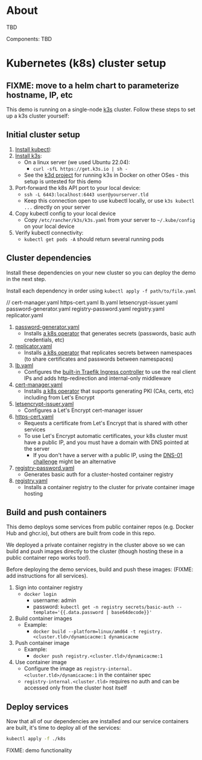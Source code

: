 # About

TBD

Components:
TBD


# Kubernetes (k8s) cluster setup

## FIXME: move to a helm chart to parameterize hostname, IP, etc

This demo is running on a single-node [k3s](https://k3s.io/) cluster. Follow these steps to set up a k3s cluster yourself:

## Initial cluster setup

1. [Install kubectl](https://kubernetes.io/docs/tasks/tools/#kubectl):
1. [Install k3s](https://docs.k3s.io/installation):
    - On a linux server (we used Ubuntu 22.04):
        - `curl -sfL https://get.k3s.io | sh -`
    - See the [k3d project](https://k3d.io/stable/) for running k3s in Docker on other OSes - this setup is untested for this demo
1.  Port-forward the k8s API port to your local device:
    - `ssh -L 6443:localhost:6443 user@yourserver.tld`
    - Keep this connection open to use kubectl locally, or use `k3s kubectl ...` directly on your server
1. Copy kubectl config to your local device
    - Copy `/etc/rancher/k3s/k3s.yaml` from your server to `~/.kube/config` on your local device
1. Verify kubectl connectivity:
    - `kubectl get pods -A` should return several running pods

## Cluster dependencies

Install these dependencies on your new cluster so you can deploy the demo in the next step.

Install each dependency in order using `kubectl apply -f path/to/file.yaml`

// cert-manager.yaml       https-cert.yaml         lb.yaml                 letsencrypt-issuer.yaml password-generator.yaml registry-password.yaml  registry.yaml           replicator.yaml
1. [password-generator.yaml](./k8s/cluster/password-generator.yaml)
    - Installs [a k8s operator](https://github.com/mittwald/kubernetes-secret-generator) that generates secrets (passwords, basic auth credentials, etc)
1. [replicator.yaml](./k8s/cluster/replicatoryaml)
    - Installs [a k8s operator](https://github.com/mittwald/kubernetes-replicator) that replicates secrets between namespaces (to share certificates and passwords between namespaces)
1. [lb.yaml](./k8s/cluster/lb.yaml)
    - Configures the [built-in Traefik Ingress controller](https://docs.k3s.io/networking/networking-services#traefik-ingress-controller) to use the real client IPs and adds http-redirection and internal-only middleware
1. [cert-manager.yaml](./k8s/cluster/cert-manager.yaml)
    - Installs [a k8s operator](https://cert-manager.io/) that supports generating PKI (CAs, certs, etc) including from Let's Encrypt
1. [letsencrypt-issuer.yaml](./k8s/cluster/letsencrypt-issuer.yaml)
    - Configures a Let's Encrypt cert-manager issuer
1. [https-cert.yaml](./k8s/cluster/https-cert.yaml)
    - Requests a certificate from Let's Encrypt that is shared with other services
    - To use Let's Encrypt automatic certificates, your k8s cluster must have a public IP, and you must have a domain with DNS pointed at the server
        - If you don't have a server with a public IP, using the [DNS-01 challenge](https://cert-manager.io/docs/configuration/acme/dns01/) might be an alternative
1. [registry-password.yaml](./k8s/cluster/registry-password.yaml)
    - Generates basic auth for a cluster-hosted container registry
1. [registry.yaml](./k8s/cluster/replicatoryaml)
    - Installs a container registry to the cluster for private container image hosting

## Build and push containers

This demo deploys some services from public container repos (e.g. Docker Hub and ghcr.io), but others are built from code in this repo.

We deployed a private container registry in the cluster above so we can build and push images directly to the cluster (though hosting these in a public container repo works too!).

Before deploying the demo services, build and push these images: (FIXME: add instructions for all services).

1. Sign into container registry
    - `docker login`
        - username: admin
        - password: `kubectl get -n registry secrets/basic-auth --template='{{.data.password | base64decode}}'`
1. Build container images
    - Example:
        - `docker build --platform=linux/amd64 -t registry.<cluster.tld>/dynamicacme:1 dynamicacme`
1. Push container image
    - Example:
        - `docker push registry.<cluster.tld>/dynamicacme:1`
1. Use container image
    - Configure the image as `registry-internal.<cluster.tld>/dynamicacme:1` in the container spec
    - `registry-internal.<cluster.tld>` requires no auth and can be accessed only from the cluster host itself

## Deploy services

Now that all of our dependencies are installed and our service containers are built, it's time to deploy all of the services:

```bash
kubectl apply -f ./k8s
```

FIXME: demo functionality
